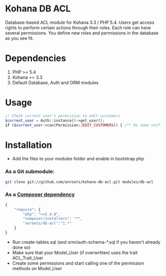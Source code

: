 # Kohana DB ACL

Database-based ACL module for Kohana 3.3 / PHP 5.4. Users get access rights to perform certain actions through their roles.
Each role can have several permissions. You define new roles and permissions in the database as you see fit.

# Dependencies

1. PHP >= 5.4
2. Kohana >= 3.3
3. Default Database, Auth and ORM modules

# Usage
```php
// Check current user's permission to edit customers
$current_user = Auth::instance()->get_user();
if ($current_user->can(Permission::EDIT_CUSTOMERS)) { /** Do some stuff **/ }
```

# Installation

* Add the files to your modules folder and enable in bootstrap.php

### As a Git submodule:

```bash
git clone git://github.com/anroots/kohana-db-acl.git modules/db-acl
```
### As a [Composer dependency](http://getcomposer.org)

```javascript
{
	"require": {
		"php": ">=5.4.0",
		"composer/installers": "*",
		"anroots/db-acl":"1.*"
	}
}
```

* Run create-tables.sql (and orm/auth-schema-*.sql if you haven't already done so)
* Make sure that your Model_User (if overwritten) uses the trait ACL_Trait_User
* Create some permissions and start calling one of the permission methods on Model_User